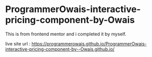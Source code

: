 # ProgrammerOwais-interactive-pricing-component-by-Owais
This is from frontend mentor and i completed it by myself.

live site url : https://programmerowais.github.io/ProgrammerOwais-interactive-pricing-component-by--Owais.github.io/
